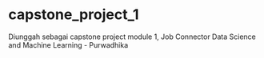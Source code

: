 # capstone_project_1
Diunggah sebagai capstone project module 1, Job Connector Data Science and Machine Learning - Purwadhika
